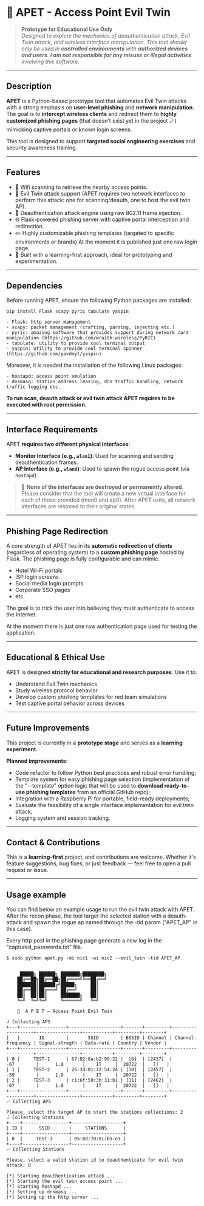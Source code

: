 # 🦎 APET - Access Point Evil Twin

> **Prototype for Educational Use Only**  
> _Designed to explore the mechanics of deauthentication attack, Evil Twin attack, and wireless interface manipulation. This tool should only be used in **controlled environments** with **authorized devices and users**. **I am not responsible for any misuse or illegal activities** involving this software._

---
##  Description

**APET** is a Python-based prototype tool that automates Evil Twin attacks with a strong emphasis on **user-level phishing** and **network manipulation**. The goal is to **intercept wireless clients** and redirect them to **highly customized phishing pages** (that doesn't exist yet in the project 🪄) mimicking captive portals or known login screens.

This tool is designed to support **targeted social engineering exercises** and security awareness training. 

---
## Features

- 🛜 Wifi scanning to retrieve the nearby access points.
- 📡 Evil Twin attack support (APET requires two network interfaces to perform this attack: one for scanning/deauth, one to host the evil twin AP).
- 🎯 Deauthentication attack engine using raw 802.11 frame injection.
- 🌐 Flask-powered phishing server with captive portal interception and redirection.
- ✏️ Highly customizable phishing templates (targeted to specific environments or brands) At the moment it is published just one raw login page. 
- 🧪 Built with a learning-first approach, ideal for prototyping and experimentation. 

---
## Dependencies

Before running APET, ensure the following Python packages are installed:

```
pip install Flask scapy pyric tabulate yaspin

- Flask: http server management
- scapy: packet management (crafting, parsing, injecting etc.)
- pyric: amazing software that provides support during network card manipulation (https://github.com/wraith-wireless/PyRIC)
- tabulate: utility to provide cool terminal output
- yaspin: utility to provide cool terminal spinner (https://github.com/pavdmyt/yaspin)
```

Moreover, it is needed the installation of the following Linux packages:

```
- hostapd: access point emulation
- dnsmasq: station address leasing, dns traffic handling, network traffic logging etc.
```

**To run scan, deauth attack or evil twin attack APET requires to be executed with root permission.**

---
## Interface Requirements

APET **requires two different physical interfaces**:

- **Monitor Interface (e.g., `wlan1`)**: Used for scanning and sending deauthentication frames. 
- **AP Interface (e.g., `wlan0`)**: Used to spawn the rogue access point (via `hostapd`).

> 🛑 **None of the interfaces are destroyed or permanently altered**. Please consider that the tool will create a new virtual interface for each of those provided (mon0 and ap0). After APET exits, all network interfaces are restored to their original states.

---
## Phishing Page Redirection

A core strength of APET lies in its **automatic redirection of clients** (regardless of operating system) to a **custom phishing page** hosted by Flask. The phishing page is fully configurable and can mimic:

- Hotel Wi-Fi portals
- ISP login screens
- Social media login prompts
- Corporate SSO pages
- etc.

The goal is to trick the user into believing they must authenticate to access the Internet.

At the moment there is just one raw authentication page used for testing the application.


---
## Educational & Ethical Use

APET is designed **strictly for educational and research purposes**. Use it to:

- Understand Evil Twin mechanics
- Study wireless protocol behavior
- Develop custom phishing templates for red team simulations
- Test captive portal behavior across devices

---
## Future Improvements

This project is currently in a **prototype stage** and serves as a **learning experiment**.

**Planned improvements**:

- Code refactor to follow Python best practices and robust error handling;
- Template system for easy phishing page selection (implementation of the "--template" option logic that will be used to **download ready-to-use phishing templates** from an official GitHub repo);
- Integration with a Raspberry Pi for portable, field-ready deployments;
- Evaluate the feasibility of a single interface implementation for evil twin attack; 
- Logging system and session tracking.

---
## Contact & Contributions

This is a **learning-first** project, and contributions are welcome. Whether it's feature suggestions, bug fixes, or just feedback — feel free to open a pull request or issue.

---
## Usage example

You can find below an example usage to run the evil twin attack with APET. After the recon phase, the tool target the selected station with a deauth-attack and spawn the rogue ap named through the -tid param ("APET_AP" in this case).

Every http post in the phishing page generate a new log in the "captured_passwords.txt" file. 

```
$ sudo python apet.py -mi nic1 -ai nic2 --evil_twin -tid APET_AP


     █████╗ ██████╗ ███████╗████████╗
    ██╔══██╗██╔══██╗██╔════╝╚══██╔══╝
    ███████║██████╔╝█████╗     ██║   
    ██╔══██║██╔═══╝ ██╔══╝     ██║   
    ██║  ██║██║     ███████╗   ██║   
    ╚═╝  ╚═╝╚═╝     ╚══════╝   ╚═╝    
    
    🦎  A P E T – Access Point Evil Twin
    
⠼ Collecting APS
+---+-----------------+-------------------+-------+---------+-------------------+----------------+-----------+---------+--------+
|   |       ID        |       SSID        | BSSID | Channel | Channel-frequency | Signal-stregth | Data-rate | Country | Vendor |
+---+-----------------+-------------------+-------+---------+-------------------+----------------+-----------+---------+--------+
| 0 |     TEST-1      | 67:02:8a:b2:90:22 |  [6]  | [2437]  |        -67        |      1.0       |    IT     |  20722  |   []   |
| 1 |     TEST-2      | 26:3d:01:72:54:24 | [10]  | [2457]  |        -59        |      1.0       |    IT     |  20722  |   []   |
| 2 |     TEST-3      | c1:6f:59:3b:31:b1 | [11]  | [2462]  |        -67        |      1.0       |    IT     |  20722  |   []   |
+---+-----------------+-------------------+-------+---------+-------------------+----------------+-----------+---------+--------+
✅ Collecting APS

Please, select the target AP to start the stations collections: 2
⠼ Collecting Stations
+----+-----------------+-------------------+
| ID |      SSID       |     STATIONS      |
+----+-----------------+-------------------+
| 0  |     TEST-3      | 05:8d:70:81:b5:e3 |
+----+-----------------+-------------------+
✅ Collecting Stations

Please, select a valid station id to deauthenticate for evil twin attack: 0

[*] Starting deauthentication attack ...
[*] Starting the evil twin access point ...
[*] Starting hostapd ...
[*] Setting up dnsmasq ...
[*] Setting up the http server ...
 
```


